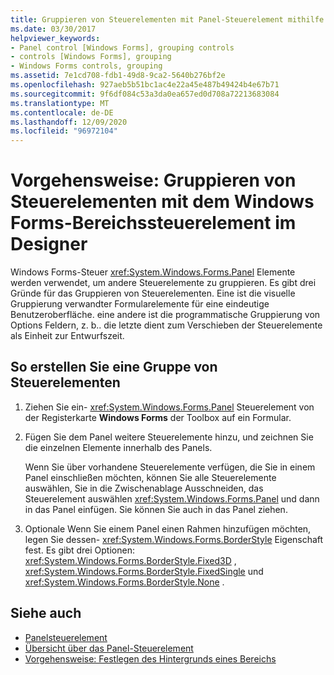 ```yaml
---
title: Gruppieren von Steuerelementen mit Panel-Steuerelement mithilfe des Designers
ms.date: 03/30/2017
helpviewer_keywords:
- Panel control [Windows Forms], grouping controls
- controls [Windows Forms], grouping
- Windows Forms controls, grouping
ms.assetid: 7e1cd708-fdb1-49d8-9ca2-5640b276bf2e
ms.openlocfilehash: 927aeb5b51bc1ac4e22a45e487b49424b4e67b71
ms.sourcegitcommit: 9f6df084c53a3da0ea657ed0d708a72213683084
ms.translationtype: MT
ms.contentlocale: de-DE
ms.lasthandoff: 12/09/2020
ms.locfileid: "96972104"
---
```

# <a name="how-to-group-controls-with-the-windows-forms-panel-control-using-the-designer"></a>Vorgehensweise: Gruppieren von Steuerelementen mit dem Windows Forms-Bereichssteuerelement im Designer
Windows Forms-Steuer <xref:System.Windows.Forms.Panel> Elemente werden verwendet, um andere Steuerelemente zu gruppieren. Es gibt drei Gründe für das Gruppieren von Steuerelementen. Eine ist die visuelle Gruppierung verwandter Formularelemente für eine eindeutige Benutzeroberfläche. eine andere ist die programmatische Gruppierung von Options Feldern, z. b.. die letzte dient zum Verschieben der Steuerelemente als Einheit zur Entwurfszeit.

## <a name="to-create-a-group-of-controls"></a>So erstellen Sie eine Gruppe von Steuerelementen

1. Ziehen Sie ein- <xref:System.Windows.Forms.Panel> Steuerelement von der Registerkarte **Windows Forms** der Toolbox auf ein Formular.

2. Fügen Sie dem Panel weitere Steuerelemente hinzu, und zeichnen Sie die einzelnen Elemente innerhalb des Panels.

     Wenn Sie über vorhandene Steuerelemente verfügen, die Sie in einem Panel einschließen möchten, können Sie alle Steuerelemente auswählen, Sie in die Zwischenablage Ausschneiden, das Steuerelement auswählen <xref:System.Windows.Forms.Panel> und dann in das Panel einfügen. Sie können Sie auch in das Panel ziehen.

3. Optionale Wenn Sie einem Panel einen Rahmen hinzufügen möchten, legen Sie dessen- <xref:System.Windows.Forms.BorderStyle> Eigenschaft fest. Es gibt drei Optionen: <xref:System.Windows.Forms.BorderStyle.Fixed3D> , <xref:System.Windows.Forms.BorderStyle.FixedSingle> und <xref:System.Windows.Forms.BorderStyle.None> .

## <a name="see-also"></a>Siehe auch

- [Panelsteuerelement](panel-control-windows-forms.md)
- [Übersicht über das Panel-Steuerelement](panel-control-overview-windows-forms.md)
- [Vorgehensweise: Festlegen des Hintergrunds eines Bereichs](how-to-set-the-background-of-a-windows-forms-panel.md)
